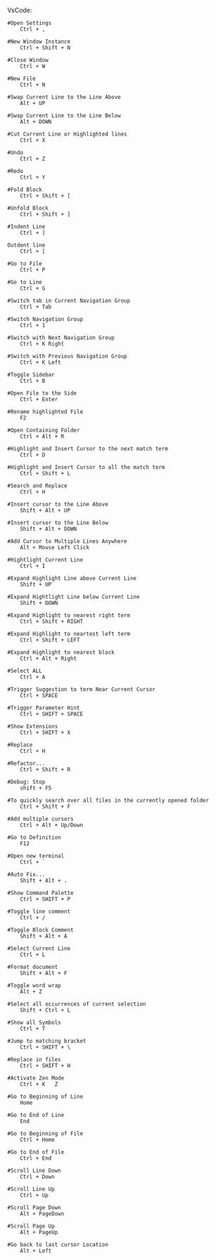 VsCode:

    #Open Settings
        Ctrl + ,

    #New Window Instance
        Ctrl + Shift + N

    #Close Window
        Ctrl + W

    #New File
        Ctrl + N

    #Swap Current Line to the Line Above
        Alt + UP

    #Swap Current Line to the Line Below
        Alt + DOWN

    #Cut Current Line or Highlighted lines
        Ctrl + X

    #Undo
        Ctrl + Z

    #Redo
        Ctrl + Y

    #Fold Block
        Ctrl + Shift + [

    #Unfold Block
        Ctrl + Shift + ]

    #Indent Line
        Ctrl + ]

    Outdent line
        Ctrl + [

    #Go to File
        Ctrl + P

    #Go to Line
        Ctrl + G

    #Switch tab in Current Navigation Group
        Ctrl + Tab

    #Switch Navigation Group
        Ctrl + 1

    #Switch with Next Navigation Group
        Ctrl + K Right

    #Switch with Previous Navigation Group
        Ctrl + K Left

    #Toggle Sidebar
        Ctrl + B

    #Open File to the Side
        Ctrl + Enter

    #Rename highlighted File
        F2

    #Open Containing Folder
        Ctrl + Alt + R

    #Highlight and Insert Cursor to the next match term
        Ctrl + D

    #Highlight and Insert Cursor to all the match term
        Ctrl + Shift + L

    #Search and Replace
        Ctrl + H

    #Insert cursor to the Line Above
        Shift + Alt + UP

    #Insert cursor to the Line Below
        Shift + Alt + DOWN

    #Add Cursor to Multiple Lines Anywhere
        Alt + Mouse Left Click

    #Hightlight Current Line
        Ctrl + I

    #Expand Highlight Line above Current Line
        Shift + UP

    #Expand Hightlight Line below Current Line
        Shift + DOWN

    #Expand Highlight to nearest right term
        Ctrl + Shift + RIGHT

    #Expand Highlight to neartest left term
        Ctrl + Shift + LEFT

    #Expand Highlight to nearest block
        Ctrl + Alt + Right

    #Select ALL
        Ctrl + A

    #Trigger Suggestion to term Near Current Cursor
        Ctrl + SPACE

    #Trigger Parameter Hint
        Ctrl + SHIFT + SPACE

    #Show Extensions
        Ctrl + SHIFT + X

    #Replace
        Ctrl + H

    #Refactor...
        Ctrl + Shift + R

    #Debug: Stop
        shift + F5

    #To quickly search over all files in the currently opened folder
        Ctrl + Shift + F

    #Add multiple cursors
        Ctrl + Alt + Up/Down

    #Go to Definition
        F12

    #Open new terminal
        Ctrl + `

    #Auto Fix...
        Shift + Alt + .

    #Show Command Palette
        Ctrl + SHIFT + P

    #Toggle line comment
        Ctrl + /

    #Toggle Block Comment
        Shift + Alt + A

    #Select Current Line
        Ctrl + L

    #Format document
        Shift + Alt + F

    #Toggle word wrap
        Alt + Z

    #Select all occurrences of current selection
        Shift + Ctrl + L

    #Show all Symbols
        Ctrl + T

    #Jump to matching bracket
        Ctrl + SHIFT + \

    #Replace in files
        Ctrl + SHIFT + H

    #Activate Zen Mode
        Ctrl + K   Z

    #Go to Beginning of Line
        Home

    #Go to End of Line
        End

    #Go to Beginning of File
        Ctrl + Home

    #Go to End of File
        Ctrl + End

    #Scroll Line Down
        Ctrl + Down

    #Scroll Line Up
        Ctrl + Up

    #Scroll Page Down
        Alt + PageDown

    #Scroll Page Up
    	Alt + PageUp

    #Go back to last cursor Location
        Alt + Left
